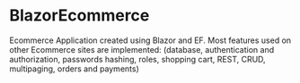 # BlazorEcommerce
Ecommerce Application created using Blazor and EF.
Most features used on other Ecommerce sites are implemented:
(database, authentication and authorization, passwords hashing, roles, shopping cart, REST, CRUD, multipaging, orders and payments)
